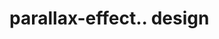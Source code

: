 # parallax-effect.. design                                                                                                                                                                                                                                                                                                                           
                                     

